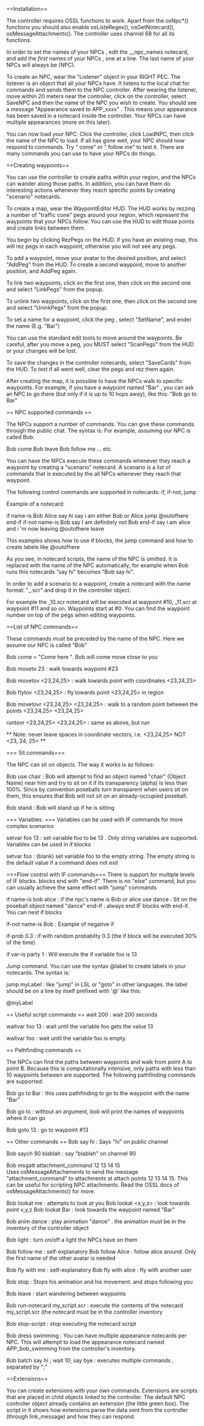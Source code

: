 ==Installation==

The controller requires OSSL functions to work. Apart from the osNpc*() functions you should also enable osListeRegex(), osGetNotecard(), osMessageAttachments().   The controller uses channel 68 for all its functions. 

In order to set the names of your NPCs , edit the __npc_names notecard, and add the *first* names of your NPCs , one at a line. The last name of your NPCs will always be (NPC). 

To create an NPC, wear the "Listener" object in your RIGHT PEC. The listener is an object that all your NPCs have. It listens to the local chat for commands and sends them to the NPC controller.  After wearing the listener, move within 20 meters  near the controller,  click on the controller, select SaveNPC and then the name of the NPC you wish to create.  You should see a message "Appearance saved to APP_xxxx" . This means your appearance has been saved in a notecard inside the controller. Your NPCs can have multiple appearances (more on this later).  

You can now load your NPC. Click the controller, click LoadNPC, then click the name of the NPC to load.  If all has gone well, your NPC should now respond to commands. Try "<name> come" or "<name> follow me"  to test it.  There are many commands you can use to have your NPCs do things. 



==Creating waypoints== 

You can use the controller to create paths within your region, and the NPCs can wander along those paths. In addition, you can have them do interesting actions whenever they reach specific points by creating "scenario" notecards. 

To create a map, wear the WaypointEditor HUD. The HUD works by rezzing a number of "traffic cone" pegs around your region, which represent the waypoints that your NPCs follow. You can use the HUD to edit those points and create links between them. 

You begin by clicking RezPegs on the HUD. If you have an existing map, this will rez pegs in each waypoint, otherwise you will not see any pegs. 

To add a waypoint, move your avatar to the desired position, and select "AddPeg" from the HUD. To create a second waypoint, move to another position, and  AddPeg again. 

To link two waypoints, click on the first one, then click on the second one and select "LinkPegs" from the  popup. 

To unlink two waypoints, click on the first one, then click on the second one and select "UninkPegs" from the  popup. 


To set a name for a waypoint, click the peg , select "SetName", and ender the name (E.g. "Bar")

You can use the standard edit tools to move around the waypoints. Be careful, after you move a peg, you MUST select "ScanPegs" from the HUD or your changes will be lost.

To save the changes in the controller notecards, select "SaveCards" from the HUD.  To test if all went well, clear the pegs and rez them again. 

After creating the map, it is possible to have the NPCs walk to specific waypoints. For example, if you have a waypoint named "Bar" , you can ask an NPC to go there (but only if it is up to 10 hops away), like this: "Bob go to Bar"


== NPC supported commands == 

The NPCs support a number of commands.  You can give these commands through the public chat.  The syntax is:  <npc-firstname> <command>
For example, assuming our NPC is called Bob: 

Bob come
Bob leave
Bob follow me
...
etc.

You can have the NPCs execute these commands whenever they reach a waypoint by creating a "scenario" notecard.   A scenario is  a list of commands that is executed by the all NPCs whenever they reach that waypoint. 
 
The following control commands are supported in  notecards:  if, if-not, jump
 
Example of a notecard:

if name-is Bob Alice
   say hi
   say i am either Bob or Alice
   jump @outofhere
end-if
if-not name-is Bob
    say I am definitely not Bob
end-if
say i am alice and i 'm now leaving
@outofhere
leave

This examples shows how to use if blocks, the jump command and how to create labels like @outofhere

As you see, in notecard scripts, the name of the NPC is omitted. It is replaced with the name of the NPC automatically, for example when Bob runs this notecards "say hi" becomes "Bob say hi". 

In order to add a scenario to a waypoint, create a notecard with the name format:  "_<waypoint-number>.scr" and drop it in the controller object.
 
For example the _10.scr notecard will be executed at waypoint #10, _11.scr at waypoint #11 and so on. Waypoints start at #0. You can find the waypoint number on top of the pegs when editing waypoints.


==List of NPC commands==

These commands must be preceded by the name of the NPC. Here we assume our NPC is called "Bob"

Bob come         = "Come here ". Bob will come move close to you

Bob moveto 23      : walk towards  waypoint #23

Bob movetov <23,24,25>  :  walk towards point with coordinates <23,24,25> 

Bob flytov <23,24,25>  :  fly towards point <23,24,25> in region

Bob movetovr <23,24,25>  <23,24,25>   : walk to a random point between the points   <23,24,25>  <23,24,25>  

runtovr <23,24,25>  <23,24,25>  : same as above, but run

** Note: never leave spaces in coordinate vectors, i.e. <23,24,25> NOT <23, 24, 25> **

=== Sit commands=== 

The NPC can sit on objects. The way it works is as follows:

Bob use chair              : Bob will attempt to find an object named "chair" (Object Name) near him and try to sit on it if its transparency (alpha) is less than 100%. Since by convention poseballs turn transparent when users sit on them, this ensures that Bob will not sit on an already-occupied poseball. 

Bob stand                    : Bob will stand up if he is sitting

=== Variables. ===
Variables can be used with IF commands for more complex scenarios

setvar foo 13                : set variable foo to be 13  . Only string variables are supported. Variables can be used in if blocks

setvar foo                     : (blank) set variable foo to the empty string. The empty string is the default value if a command does not exit

===Flow control with IF commands===
There is support for multiple levels of IF blocks. blocks end with "end-if". There is no "else" command, but you can usually achieve the same effect with "jump" commands

if name-is bob alice             : if the npc's name is Bob or alice
   use dance                            : Sit on the poseball object named "dance"
end-if                                        : always end IF blocks with end-if.  You  can nest if blocks

if-not name-is Bob              : Example of negative if

if-prob 0.3                              : if with random probabilty 0.3 (the if block will be executed 30% of the time)

if var-is party 1                   : Will execute the if variable foo is  13

Jump command.  You can use the syntax @label to create labels in your notecards. The syntax is:

jump myLabel   :  like "jump" in LSL or "goto" in other languages. the label should be on a line by itself prefixed with '@' like this:

@myLabel

== Useful script commands == 
wait 200                : wait 200 seconds

waitvar foo 13     : wait until the variable foo gets the value 13

waitvar foo          : wait until the variable foo is empty.




== Pathfinding commands == 

The NPCs can find the paths between waypoints and walk from point A to point B. Because this is computationally intensive, only paths with less than 10 waypoints between are supported. The following pathfinding commands are supported:


Bob go to Bar   : this uses pathfinding  to go to the waypoint with the name "Bar"

Bob go to            :  without  an argument, bob will print the names of waypoints  where it can go

Bob goto 13       : go to waypoint #13 


== Other commands == 
Bob say hi                            : Says "hi" on public channel 

Bob saych 90 blablah                   : say "blablah" on channel 90


Bob msgatt  attachment_command 12 13 14 15  
Uses osMessageAttachements to send the message "attachment_command" to attachments at attach points 12 13 14 15. 
This can be useful for scripting NPC attachments. Read the OSSL docs of osMessageAttachments() for more. 


Bob lookat me               : attempts to look at you 
Bob lookat <x,y,z>          : look towards point x,y,z
Bob lookat Bar                : look towards the waypoint named "Bar"

Bob anim dance              : play animation "dance" . the animation must be in the inventory of the controller object

Bob light                             :  turn on/off a light the NPCs have on them

Bob follow me            : self-explanatory
Bob follow  Alice        : follow alice around. Only the first name of the other avatar is needed

Bob fly with me         : self-explanatory 
Bob fly with alice      : fly with another user

Bob stop                  :  Stops his animation and his movement.  and stops following you

Bob leave                    : start wandering  between waypoints

Bob run-notecard my_script.scr           : execute the contents of the notecard my_script.scr (the notecard must be in the controller inventory

Bob stop-script                                      :  stop executing the notecard script


Bob dress  swimming                           :  You can have multiple appearance notecards per NPC. This will attempt to load the appearance notecard named APP_bob_swimming from the controller's inventory. 


Bob batch say hi ; wait 10; say bye  : executes multiple commands , separated by ";"



==Extensions==

You can create extensions with your own commands.  Extensions are scripts that are placed in child objects linked to the controller. The default NPC controller object already contains an extension (the little green  box). The script in it shows how extensions parse the data sent from the controller (through link_message)  and how they can respond.

